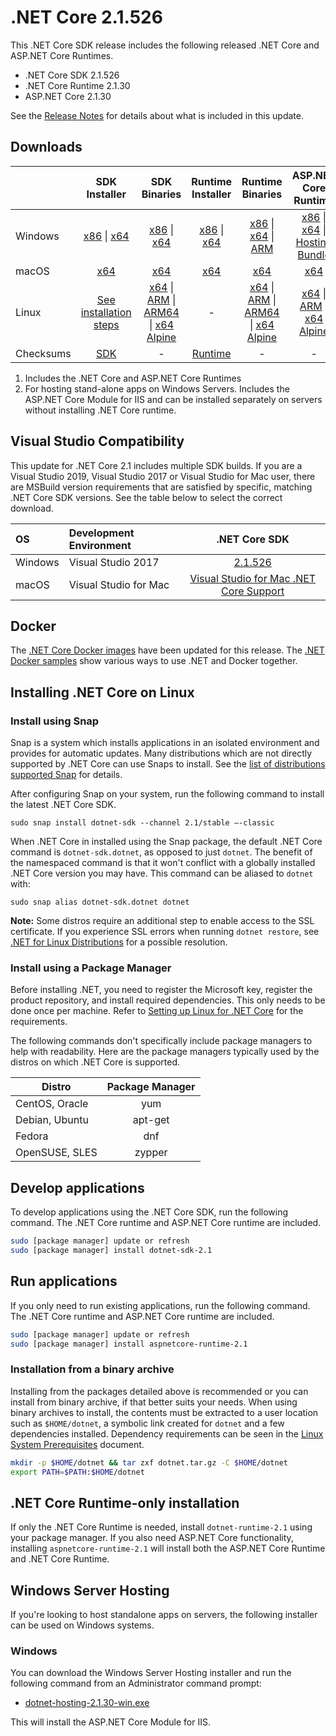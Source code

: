 # .NET Core 2.1.526

This .NET Core SDK release includes the following released .NET Core and ASP.NET Core Runtimes.

* .NET Core SDK 2.1.526
* .NET Core Runtime 2.1.30
* ASP.NET Core 2.1.30

See the [Release Notes](2.1.30.md) for details about what is included in this update.

## Downloads

|           | SDK Installer                        | SDK Binaries                 | Runtime Installer                                        | Runtime Binaries                                 | ASP.NET Core Runtime           |
| --------- | :------------------------------------------:     | :----------------------:                 | :---------------------------:                            | :-------------------------:                      | :-----------------:            |
| Windows   | [x86][dotnet-sdk-win-x86.exe] \| [x64][dotnet-sdk-win-x64.exe] | [x86][dotnet-sdk-win-x86.zip] \| [x64][dotnet-sdk-win-x64.zip] | [x86][dotnet-runtime-win-x86.exe] \| [x64][dotnet-runtime-win-x64.exe] | [x86][dotnet-runtime-win-x86.zip] \| [x64][dotnet-runtime-win-x64.zip] \| [ARM][dotnet-runtime-win-arm.zip] | [x86][aspnetcore-runtime-win-x86.exe] \| [x64][aspnetcore-runtime-win-x64.exe] \| [Hosting Bundle][dotnet-hosting-win.exe] |
| macOS     | [x64][dotnet-sdk-osx-x64.pkg]  | [x64][dotnet-sdk-osx-x64.tar.gz]     | [x64][dotnet-runtime-osx-x64.pkg] | [x64][dotnet-runtime-osx-x64.tar.gz] | [x64][aspnetcore-runtime-osx-x64.tar.gz] |
| Linux     | [See installation steps][linux-install]   | [x64][dotnet-sdk-linux-x64.tar.gz] \| [ARM][dotnet-sdk-linux-arm.tar.gz] \| [ARM64][dotnet-sdk-linux-arm64.tar.gz] \| [x64 Alpine][dotnet-sdk-linux-musl-x64.tar.gz] | - | [x64][dotnet-runtime-linux-x64.tar.gz] \| [ARM][dotnet-runtime-linux-arm.tar.gz] \| [ARM64][dotnet-runtime-linux-arm64.tar.gz] \| [x64 Alpine][dotnet-runtime-linux-musl-x64.tar.gz] | [x64][aspnetcore-runtime-linux-x64.tar.gz]  \| [ARM][aspnetcore-runtime-linux-arm.tar.gz] \| [x64 Alpine][aspnetcore-runtime-linux-musl-x64.tar.gz]
| Checksums | [SDK][checksums-sdk]                             | -                                        | [Runtime][checksums-runtime]                             | - | - |


1. Includes the .NET Core and ASP.NET Core Runtimes
2. For hosting stand-alone apps on Windows Servers. Includes the ASP.NET Core Module for IIS and can be installed separately on servers without installing .NET Core runtime.

## Visual Studio Compatibility

This update for .NET Core 2.1 includes multiple SDK builds. If you are a Visual Studio 2019, Visual Studio 2017 or Visual Studio for Mac user, there are MSBuild version requirements that are satisfied by specific, matching .NET Core SDK versions. See the table below to select the correct download.

| OS | Development Environment | .NET Core SDK |
| :-- | :-- | :--: |
| Windows | Visual Studio 2017 | [2.1.526](2.1.30.md) |
| macOS | Visual Studio for Mac | [Visual Studio for Mac .NET Core Support](https://learn.microsoft.com/visualstudio/mac/net-core-support) |


## Docker

The [.NET Core Docker images](https://hub.docker.com/_/microsoft-dotnet) have been updated for this release. The [.NET Docker samples](https://github.com/dotnet/dotnet-docker/blob/main/samples/README.md) show various ways to use .NET and Docker together.

## Installing .NET Core on Linux

### Install using Snap

Snap is a system which installs applications in an isolated environment and provides for automatic updates. Many distributions which are not directly supported by .NET Core can use Snaps to install. See the [list of distributions supported Snap](https://docs.snapcraft.io/installing-snapd/6735) for details.

After configuring Snap on your system, run the following command to install the latest .NET Core SDK.

`sudo snap install dotnet-sdk --channel 2.1/stable –-classic`

When .NET Core in installed using the Snap package, the default .NET Core command is `dotnet-sdk.dotnet`, as opposed to just `dotnet`. The benefit of the namespaced command is that it won't conflict with a globally installed .NET Core version you may have. This command can be aliased to `dotnet` with:

`sudo snap alias dotnet-sdk.dotnet dotnet`

**Note:** Some distros require an additional step to enable access to the SSL certificate. If you experience SSL errors when running `dotnet restore`, see [.NET for Linux Distributions](../../../linux.md) for a possible resolution.

### Install using a Package Manager

Before installing .NET, you need to register the Microsoft key, register the product repository, and install required dependencies. This only needs to be done once per machine. Refer to [Setting up Linux for .NET Core][linux-install] for the requirements.

The following commands don't specifically include package managers to help with readability. Here are the package managers typically used by the distros on which .NET Core is supported.

| Distro | Package Manager  |
| ---             | :----:  |
| CentOS, Oracle  | yum     |
| Debian, Ubuntu  | apt-get |
| Fedora          | dnf     |
| OpenSUSE, SLES  | zypper  |

## Develop applications

To develop applications using the .NET Core SDK, run the following command. The .NET Core runtime and ASP.NET Core runtime are included.

```bash
sudo [package manager] update or refresh
sudo [package manager] install dotnet-sdk-2.1
```

## Run applications

If you only need to run existing applications, run the following command. The .NET Core runtime and ASP.NET Core runtime are included.

```bash
sudo [package manager] update or refresh
sudo [package manager] install aspnetcore-runtime-2.1
```

### Installation from a binary archive

Installing from the packages detailed above is recommended or you can install from binary archive, if that better suits your needs. When using binary archives to install, the contents must be extracted to a user location such as `$HOME/dotnet`, a symbolic link created for `dotnet` and a few dependencies installed. Dependency requirements can be seen in the [Linux System Prerequisites](https://github.com/dotnet/core/blob/main/Documentation/linux.md) document.

```bash
mkdir -p $HOME/dotnet && tar zxf dotnet.tar.gz -C $HOME/dotnet
export PATH=$PATH:$HOME/dotnet
```

## .NET Core Runtime-only installation

If only the .NET Core Runtime is needed, install `dotnet-runtime-2.1` using your package manager. If you also need ASP.NET Core functionality, installing `aspnetcore-runtime-2.1` will install both the ASP.NET Core Runtime and .NET Core Runtime.

## Windows Server Hosting

If you're looking to host standalone apps on servers, the following installer can be used on Windows systems.

### Windows

You can download the Windows Server Hosting installer and run the following command from an Administrator command prompt:

* [dotnet-hosting-2.1.30-win.exe][dotnet-hosting-win.exe]

This will install the ASP.NET Core Module for IIS.

[blob-runtime]: https://builds.dotnet.microsoft.com/dotnet/Runtime/
[blob-sdk]: https://builds.dotnet.microsoft.com/dotnet/Sdk/
[release-notes]: 2.1.30.md

[checksums-runtime]: https://builds.dotnet.microsoft.com/dotnet/checksums/2.1.30-sha.txt
[checksums-sdk]: https://builds.dotnet.microsoft.com/dotnet/checksums/2.1.30-sha.txt

[linux-install]: https://learn.microsoft.com/dotnet/core/install/linux
[linux-install]: https://learn.microsoft.com/dotnet/core/install/linux



[//]: # ( Runtime 2.1.30)
[dotnet-runtime-linux-arm.tar.gz]: https://download.visualstudio.microsoft.com/download/pr/bc181049-61ec-4873-afb3-12d963f26178/e56e940b257708e28fc2365b293a3fcb/dotnet-runtime-2.1.30-linux-arm.tar.gz
[dotnet-runtime-linux-arm64.tar.gz]: https://download.visualstudio.microsoft.com/download/pr/1b63625d-531e-44f0-9daf-4a14d0e286d4/99d79b3c2365c7b9cea2199e38b54790/dotnet-runtime-2.1.30-linux-arm64.tar.gz
[dotnet-runtime-linux-musl-x64.tar.gz]: https://download.visualstudio.microsoft.com/download/pr/89b06bc9-b42d-4bc4-9685-6402e4d05081/77915213f48da1b4ecfd8b94c6f30a95/dotnet-runtime-2.1.30-linux-musl-x64.tar.gz
[dotnet-runtime-linux-x64.tar.gz]: https://download.visualstudio.microsoft.com/download/pr/84904da8-51ea-4ff2-b816-a2a16442eb7c/ebc16d3a87af8002cd2b2ea63a351db1/dotnet-runtime-2.1.30-linux-x64.tar.gz
[dotnet-runtime-osx-x64.pkg]: https://download.visualstudio.microsoft.com/download/pr/bed6849f-2951-4e31-bbd2-dde871cee29c/e5833a9f5c3e914592d181420532b257/dotnet-runtime-2.1.30-osx-x64.pkg
[dotnet-runtime-osx-x64.tar.gz]: https://download.visualstudio.microsoft.com/download/pr/4b5b8df3-10f3-4319-9e47-b9b8983121ce/1c49701b761db6534d68f0bf75748d29/dotnet-runtime-2.1.30-osx-x64.tar.gz
[dotnet-runtime-win-arm.zip]: https://download.visualstudio.microsoft.com/download/pr/ed918832-3f7d-4f3e-a235-670d9447a5d6/85e411f847174bee21cfd72138154615/dotnet-runtime-2.1.30-win-arm.zip
[dotnet-runtime-win-x64.exe]: https://download.visualstudio.microsoft.com/download/pr/b009808d-e1cc-4d88-b48d-7f465c361d22/8546c452b57896f6ebbdfac1d047f8b6/dotnet-runtime-2.1.30-win-x64.exe
[dotnet-runtime-win-x64.zip]: https://download.visualstudio.microsoft.com/download/pr/62fba88c-fa15-4659-9d8c-98323547ec80/c83172d7e2fc720280dd5d312c6cbae2/dotnet-runtime-2.1.30-win-x64.zip
[dotnet-runtime-win-x86.exe]: https://download.visualstudio.microsoft.com/download/pr/ba5cdf69-8d9b-4fd7-940a-dc1168bd9ac9/ffdcdfc6f0aea73dedaf0ccf28fc95f6/dotnet-runtime-2.1.30-win-x86.exe
[dotnet-runtime-win-x86.zip]: https://download.visualstudio.microsoft.com/download/pr/105c54df-3cef-4bce-b878-6324c3130b7e/575d8048bfe04c2e043b48365db17098/dotnet-runtime-2.1.30-win-x86.zip

[//]: # ( ASP 2.1.30)
[aspnetcore-runtime-linux-arm.tar.gz]: https://download.visualstudio.microsoft.com/download/pr/45d40fc8-6d2d-45bf-95f5-85b04dddb2f9/15684494c511eb7d807cca09009c775f/aspnetcore-runtime-2.1.30-linux-arm.tar.gz
[aspnetcore-runtime-linux-musl-x64.tar.gz]: https://download.visualstudio.microsoft.com/download/pr/12ab23c7-2178-44d6-95e8-edf01092591f/e0f3b4e0ab258cf8e10f425200422247/aspnetcore-runtime-2.1.30-linux-musl-x64.tar.gz
[aspnetcore-runtime-linux-x64.tar.gz]: https://download.visualstudio.microsoft.com/download/pr/d6040f80-8343-4771-9c02-dbc9a35ac88a/68e74e6e46cf36fa1a50f68af6831d6d/aspnetcore-runtime-2.1.30-linux-x64.tar.gz
[aspnetcore-runtime-osx-x64.tar.gz]: https://download.visualstudio.microsoft.com/download/pr/a22ee713-db35-4232-a968-56a9da281ad0/d793935b7c0d1543bc1beb2931da4449/aspnetcore-runtime-2.1.30-osx-x64.tar.gz
[aspnetcore-runtime-win-x64.exe]: https://download.visualstudio.microsoft.com/download/pr/b7d1c13d-1a1f-4eb4-a846-cbe85226b955/e60f930b6c79bd230bc771303edd6915/aspnetcore-runtime-2.1.30-win-x64.exe
[aspnetcore-runtime-win-x64.zip]: https://download.visualstudio.microsoft.com/download/pr/b54708aa-2c23-4d09-80e4-de00b0371b51/f20e1f1bbd5c3ed981405b34138ef105/aspnetcore-runtime-2.1.30-win-x64.zip
[aspnetcore-runtime-win-x86.exe]: https://download.visualstudio.microsoft.com/download/pr/ba6ce3ac-1ae3-40b4-8d7c-722870411df6/2f2316ffd11685a9f24a314ed53b7b51/aspnetcore-runtime-2.1.30-win-x86.exe
[aspnetcore-runtime-win-x86.zip]: https://download.visualstudio.microsoft.com/download/pr/07ea2c09-36a3-4c39-b842-fe14d4c52f8f/574f9d1d4456fbeae223c1be2cafcac2/aspnetcore-runtime-2.1.30-win-x86.zip
[dotnet-hosting-win.exe]: https://download.visualstudio.microsoft.com/download/pr/cf7b17e3-ed6d-4ded-8ae6-9f83ffaaca98/9d2ca844baa4a4a9ed83861ffc8e293e/dotnet-hosting-2.1.30-win.exe


[//]: # ( SDK 2.1.526)
[dotnet-sdk-linux-arm.tar.gz]: https://download.visualstudio.microsoft.com/download/pr/143fbece-a815-4707-a816-79afcc0733df/fda066c4a00547f0e0c2f5857a5d3a96/dotnet-sdk-2.1.526-linux-arm.tar.gz
[dotnet-sdk-linux-arm64.tar.gz]: https://download.visualstudio.microsoft.com/download/pr/b088a7db-2c89-4735-8d8d-ba5f1f791752/9e002bf4a556c3dcc04e731f1ea58a88/dotnet-sdk-2.1.526-linux-arm64.tar.gz
[dotnet-sdk-linux-musl-x64.tar.gz]: https://download.visualstudio.microsoft.com/download/pr/014fdc04-f859-4db6-a40c-d250819214a1/0ae7010bbd8936e9f6c52a8c6347ed48/dotnet-sdk-2.1.526-linux-musl-x64.tar.gz
[dotnet-sdk-linux-x64.tar.gz]: https://download.visualstudio.microsoft.com/download/pr/c320cf5a-8788-4409-85e0-695087e9173c/12c5b231c146a487a42de46bc55adb08/dotnet-sdk-2.1.526-linux-x64.tar.gz
[dotnet-sdk-osx-x64.pkg]: https://download.visualstudio.microsoft.com/download/pr/97913c52-a78c-4c93-abe4-a2cdf3c933ee/dc2262512c0ac6bd80070b39e28594e6/dotnet-sdk-2.1.526-osx-x64.pkg
[dotnet-sdk-osx-x64.tar.gz]: https://download.visualstudio.microsoft.com/download/pr/513bf6de-9faf-4e99-94c8-1a94ca30be49/875393a37a16d596d0021547f011c2d2/dotnet-sdk-2.1.526-osx-x64.tar.gz
[dotnet-sdk-win-x64.exe]: https://download.visualstudio.microsoft.com/download/pr/db84bdd7-9889-4406-b1e0-2f8e022c19c8/31e646ad236f518e7b3ddbd61d244b44/dotnet-sdk-2.1.526-win-x64.exe
[dotnet-sdk-win-x64.zip]: https://download.visualstudio.microsoft.com/download/pr/0dea242d-50cc-4541-8a4e-a53c82d4c5c8/14ed5a7073fb7ae148710159d30f7914/dotnet-sdk-2.1.526-win-x64.zip
[dotnet-sdk-win-x86.exe]: https://download.visualstudio.microsoft.com/download/pr/fccc13ee-151b-4395-9961-3bd3a7eda15c/756dfde0bcb2e82fb26870ac4a60e625/dotnet-sdk-2.1.526-win-x86.exe
[dotnet-sdk-win-x86.zip]: https://download.visualstudio.microsoft.com/download/pr/fc37844c-69d3-49c6-b5d2-44545722099d/6c26a3ca25164035e3fecf41d6b86831/dotnet-sdk-2.1.526-win-x86.zip

